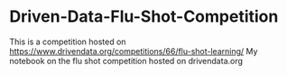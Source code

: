 # Driven-Data-Flu-Shot-Competition
This is a competition hosted on https://www.drivendata.org/competitions/66/flu-shot-learning/ 
My notebook on the flu shot competition hosted on drivendata.org
